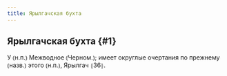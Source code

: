 ```yaml
---
title: Ярылгачская бухта
---
```

## Ярылгачская бухта {#1}

У ⦅н.п.⦆ Межводное ⦅Черном.⦆; имеет округлые очертания по прежнему ⦅назв.⦆ этого ⦅н.п.⦆, Ярылгач ⦃З6⦄.
